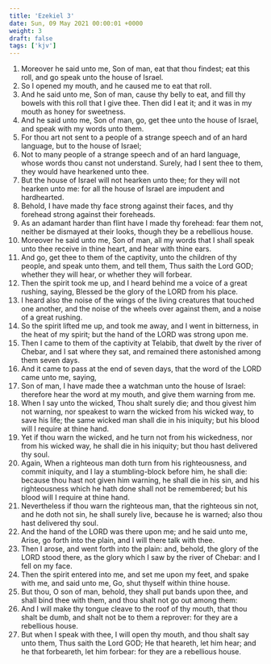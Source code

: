 ```yaml
---
title: 'Ezekiel 3'
date: Sun, 09 May 2021 00:00:01 +0000
weight: 3
draft: false
tags: ['kjv'] 
---
```


1. Moreover he said unto me, Son of man, eat that thou findest; eat this roll, and go speak unto the house of Israel.
2. So I opened my mouth, and he caused me to eat that roll.
3. And he said unto me, Son of man, cause thy belly to eat, and fill thy bowels with this roll that I give thee. Then did I eat it; and it was in my mouth as honey for sweetness.
4. And he said unto me, Son of man, go, get thee unto the house of Israel, and speak with my words unto them.
5. For thou art not sent to a people of a strange speech and of an hard language, but to the house of Israel;
6. Not to many people of a strange speech and of an hard language, whose words thou canst not understand. Surely, had I sent thee to them, they would have hearkened unto thee.
7. But the house of Israel will not hearken unto thee; for they will not hearken unto me: for all the house of Israel are impudent and hardhearted.
8. Behold, I have made thy face strong against their faces, and thy forehead strong against their foreheads.
9. As an adamant harder than flint have I made thy forehead: fear them not, neither be dismayed at their looks, though they be a rebellious house.
10. Moreover he said unto me, Son of man, all my words that I shall speak unto thee receive in thine heart, and hear with thine ears.
11. And go, get thee to them of the captivity, unto the children of thy people, and speak unto them, and tell them, Thus saith the Lord GOD; whether they will hear, or whether they will forbear.
12. Then the spirit took me up, and I heard behind me a voice of a great rushing, saying, Blessed be the glory of the LORD from his place.
13. I heard also the noise of the wings of the living creatures that touched one another, and the noise of the wheels over against them, and a noise of a great rushing.
14. So the spirit lifted me up, and took me away, and I went in bitterness, in the heat of my spirit; but the hand of the LORD was strong upon me.
15. Then I came to them of the captivity at Telabib, that dwelt by the river of Chebar, and I sat where they sat, and remained there astonished among them seven days.
16. And it came to pass at the end of seven days, that the word of the LORD came unto me, saying,
17. Son of man, I have made thee a watchman unto the house of Israel: therefore hear the word at my mouth, and give them warning from me.
18. When I say unto the wicked, Thou shalt surely die; and thou givest him not warning, nor speakest to warn the wicked from his wicked way, to save his life; the same wicked man shall die in his iniquity; but his blood will I require at thine hand.
19. Yet if thou warn the wicked, and he turn not from his wickedness, nor from his wicked way, he shall die in his iniquity; but thou hast delivered thy soul.
20. Again, When a righteous man doth turn from his righteousness, and commit iniquity, and I lay a stumbling-block before him, he shall die: because thou hast not given him warning, he shall die in his sin, and his righteousness which he hath done shall not be remembered; but his blood will I require at thine hand.
21. Nevertheless if thou warn the righteous man, that the righteous sin not, and he doth not sin, he shall surely live, because he is warned; also thou hast delivered thy soul.
22. And the hand of the LORD was there upon me; and he said unto me, Arise, go forth into the plain, and I will there talk with thee.
23. Then I arose, and went forth into the plain: and, behold, the glory of the LORD stood there, as the glory which I saw by the river of Chebar: and I fell on my face.
24. Then the spirit entered into me, and set me upon my feet, and spake with me, and said unto me, Go, shut thyself within thine house.
25. But thou, O son of man, behold, they shall put bands upon thee, and shall bind thee with them, and thou shalt not go out among them:
26. And I will make thy tongue cleave to the roof of thy mouth, that thou shalt be dumb, and shalt not be to them a reprover: for they are a rebellious house.
27. But when I speak with thee, I will open thy mouth, and thou shalt say unto them, Thus saith the Lord GOD; He that heareth, let him hear; and he that forbeareth, let him forbear: for they are a rebellious house.

